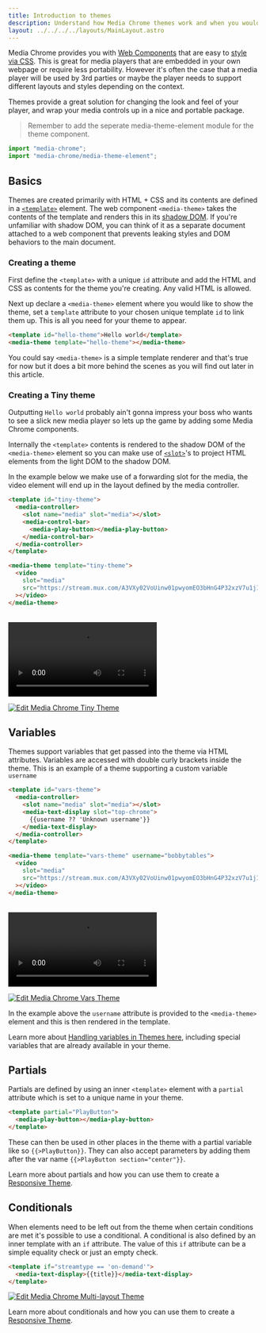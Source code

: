 ```yaml
---
title: Introduction to themes
description: Understand how Media Chrome themes work and when you would want to build a theme
layout: ../../../../layouts/MainLayout.astro
---
```


Media Chrome provides you with [Web Components](https://developer.mozilla.org/en-US/docs/Web/Web_Components) 
that are easy to [style via CSS](./styling). This is great for media players 
that are embedded in your own webpage or require less portability. However it's 
often the case that a media player will be used by 3rd parties or 
maybe the player needs to support different layouts and styles depending on
the context.

Themes provide a great solution for changing the look and feel of your player,
and wrap your media controls up in a nice and portable package.

> Remember to add the seperate media-theme-element module for the theme component.

```js
import "media-chrome";
import "media-chrome/media-theme-element";
```

## Basics

Themes are created primarily with HTML + CSS and its contents are defined in a 
[`<template>`](https://developer.mozilla.org/en-US/docs/Web/HTML/Element/template)
element. 
The web component `<media-theme>` takes the contents of the template and renders this in its 
[shadow DOM](https://developer.mozilla.org/en-US/docs/Web/Web_Components/Using_shadow_DOM).
If you're unfamiliar with shadow DOM, you can think of it as a separate
document attached to a web component that prevents leaking styles and DOM behaviors
to the main document.

### Creating a theme

First define the `<template>` with a unique `id` attribute and add the HTML
and CSS as contents for the theme you're creating. Any valid HTML is allowed.

Next up declare a `<media-theme>` element where you would like to show the theme,
set a `template` attribute to your chosen unique template `id` to link them up. 
This is all you need for your theme to appear.


```html
<template id="hello-theme">Hello world</template>
<media-theme template="hello-theme"></media-theme>
```

<template id="hello-theme">Hello world</template>
<blockquote>
  <media-theme template="hello-theme"></media-theme>
</blockquote>

You could say `<media-theme>` is a simple template renderer and that's true for now
but it does a bit more behind the scenes as you will find out later in this article.


### Creating a Tiny theme

Outputting `Hello world` probably ain't gonna impress your boss who wants to see
a slick new media player so lets up the game by adding some Media Chrome
components.

Internally the `<template>` contents is rendered to the shadow DOM of 
the `<media-theme>` element so you can make use of 
[`<slot>`](https://developer.mozilla.org/en-US/docs/Web/HTML/Element/slot)'s
to project HTML elements from the light DOM to the shadow DOM.

In the example below we make use of a forwarding slot for the media, the video
element will end up in the layout defined by the media controller.

```html
<template id="tiny-theme">
  <media-controller>
    <slot name="media" slot="media"></slot>
    <media-control-bar>
      <media-play-button></media-play-button>
    </media-control-bar>
  </media-controller>
</template>

<media-theme template="tiny-theme">
  <video
    slot="media"
    src="https://stream.mux.com/A3VXy02VoUinw01pwyomEO3bHnG4P32xzV7u1j1FSzjNg/high.mp4"
  ></video>
</media-theme>
```

<br>

<template id="tiny-theme">
  <media-controller>
    <slot name="media" slot="media"></slot>
    <media-control-bar>
      <media-play-button></media-play-button>
    </media-control-bar>
  </media-controller>
</template>

<media-theme template="tiny-theme">
  <video
    slot="media"
    src="https://stream.mux.com/A3VXy02VoUinw01pwyomEO3bHnG4P32xzV7u1j1FSzjNg/high.mp4"
  ></video>
</media-theme>

[![Edit Media Chrome Tiny Theme](https://codesandbox.io/static/img/play-codesandbox.svg)](https://codesandbox.io/s/trusting-rhodes-7d6y0v?fontsize=14&hidenavigation=1&theme=dark)


## Variables

Themes support variables that get passed into the theme via HTML attributes. Variables
are accessed with double curly brackets inside the theme. This is an example of a theme
supporting a custom variable `username`

```html
<template id="vars-theme">
  <media-controller>
    <slot name="media" slot="media"></slot>
    <media-text-display slot="top-chrome">
      {{username ?? 'Unknown username'}}
    </media-text-display>
  </media-controller>
</template>

<media-theme template="vars-theme" username="bobbytables">
  <video
    slot="media"
    src="https://stream.mux.com/A3VXy02VoUinw01pwyomEO3bHnG4P32xzV7u1j1FSzjNg/high.mp4"
  ></video>
</media-theme>
```

<br>

<template id="vars-theme">
  <media-controller>
    <slot name="media" slot="media"></slot>
    <media-text-display slot="top-chrome">
      {{username ?? 'Unknown username'}}
    </media-text-display>
  </media-controller>
</template>

<media-theme template="vars-theme" username="bobbytables">
  <video
    slot="media"
    src="https://stream.mux.com/A3VXy02VoUinw01pwyomEO3bHnG4P32xzV7u1j1FSzjNg/high.mp4"
  ></video>
</media-theme>

[![Edit Media Chrome Vars Theme](https://codesandbox.io/static/img/play-codesandbox.svg)](https://codesandbox.io/s/media-chrome-vars-theme-nejd49?fontsize=14&hidenavigation=1&theme=dark)

In the example above the `username` attribute is provided to the `<media-theme>` 
element and this is then rendered in the template.

Learn more about [Handling variables in Themes here](/docs/en/themes/handling-variables), 
including special variables that are already available in your theme.

## Partials

Partials are defined by using an inner `<template>` element with a 
`partial` attribute which is set to a unique name in your theme.

```html
<template partial="PlayButton">
  <media-play-button></media-play-button>
</template>
```

These can then be used in other places in the theme with a partial variable 
like so `{{>PlayButton}}`. They can also accept parameters by adding them after 
the var name `{{>PlayButton section="center"}}`.

Learn more about partials and how you can use them to create 
a [Responsive Theme](/docs/en/themes/responsive-themes).

## Conditionals

When elements need to be left out from 
the theme when certain conditions are met it's possible to use a conditional. 
A conditional is also defined by an inner template with an `if` attribute. 
The value of this `if` attribute can be a simple equality check or just an empty check.

```html
<template if="streamtype == 'on-demand'">
  <media-text-display>{{title}}</media-text-display>
</template>
```

[![Edit Media Chrome Multi-layout Theme](https://codesandbox.io/static/img/play-codesandbox.svg)](https://codesandbox.io/s/media-chrome-multi-layout-theme-gwlon8?fontsize=14&hidenavigation=1&theme=dark)

Learn more about conditionals and how you can use them to create 
a [Responsive Theme](/docs/en/themes/responsive-themes).

